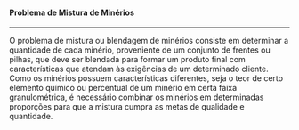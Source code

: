 <h4>Problema de Mistura de Minérios</h4>
<hr>

O problema de mistura ou blendagem de minérios consiste em determinar a 
quantidade de cada minério, proveniente de um conjunto de frentes ou pilhas, 
que deve ser blendada para formar um produto final com características que 
atendam às exigências de um determinado cliente. Como os minérios possuem 
características diferentes, seja o teor de certo elemento químico ou percentual 
de um minério em certa faixa granulométrica, é necessário combinar os minérios 
em determinadas proporções para que a mistura cumpra as metas de qualidade e 
quantidade.